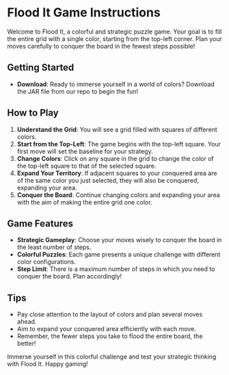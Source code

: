 # Flood It Game Instructions

Welcome to Flood It, a colorful and strategic puzzle game. Your goal is to fill the entire grid with a single color, starting from the top-left corner. Plan your moves carefully to conquer the board in the fewest steps possible!

## Getting Started

- **Download**: Ready to immerse yourself in a world of colors? Download the JAR file from our repo to begin the fun!

## How to Play

1. **Understand the Grid**: You will see a grid filled with squares of different colors.
2. **Start from the Top-Left**: The game begins with the top-left square. Your first move will set the baseline for your strategy.
3. **Change Colors**: Click on any square in the grid to change the color of the top-left square to that of the selected square.
4. **Expand Your Territory**: If adjacent squares to your conquered area are of the same color you just selected, they will also be conquered, expanding your area.
5. **Conquer the Board**: Continue changing colors and expanding your area with the aim of making the entire grid one color.

## Game Features

- **Strategic Gameplay**: Choose your moves wisely to conquer the board in the least number of steps.
- **Colorful Puzzles**: Each game presents a unique challenge with different color configurations.
- **Step Limit**: There is a maximum number of steps in which you need to conquer the board. Plan accordingly!

## Tips

- Pay close attention to the layout of colors and plan several moves ahead.
- Aim to expand your conquered area efficiently with each move.
- Remember, the fewer steps you take to flood the entire board, the better!

Immerse yourself in this colorful challenge and test your strategic thinking with Flood It. Happy gaming!
